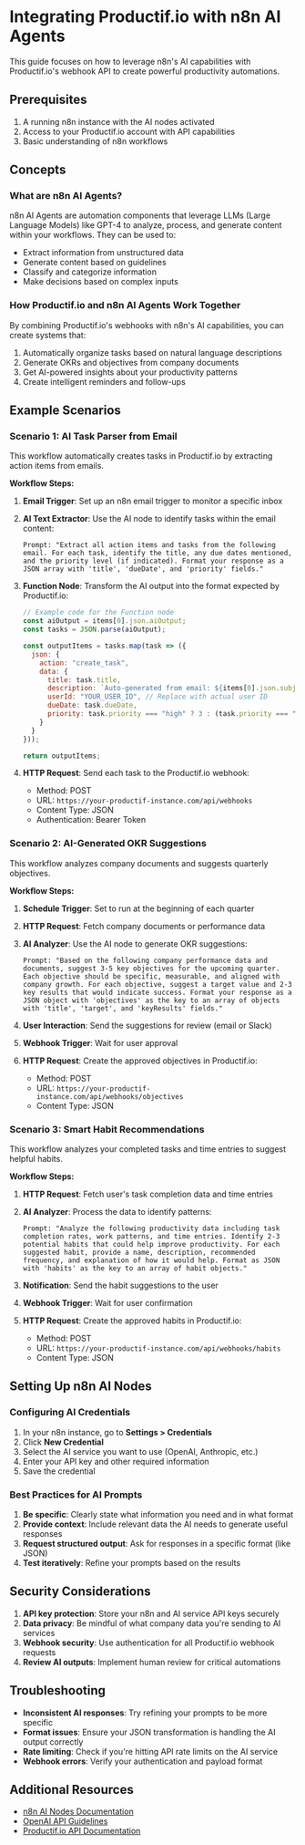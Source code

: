 # Integrating Productif.io with n8n AI Agents

This guide focuses on how to leverage n8n's AI capabilities with Productif.io's webhook API to create powerful productivity automations.

## Prerequisites

1. A running n8n instance with the AI nodes activated
2. Access to your Productif.io account with API capabilities
3. Basic understanding of n8n workflows

## Concepts

### What are n8n AI Agents?

n8n AI Agents are automation components that leverage LLMs (Large Language Models) like GPT-4 to analyze, process, and generate content within your workflows. They can be used to:

- Extract information from unstructured data
- Generate content based on guidelines
- Classify and categorize information
- Make decisions based on complex inputs

### How Productif.io and n8n AI Agents Work Together

By combining Productif.io's webhooks with n8n's AI capabilities, you can create systems that:

1. Automatically organize tasks based on natural language descriptions
2. Generate OKRs and objectives from company documents
3. Get AI-powered insights about your productivity patterns
4. Create intelligent reminders and follow-ups

## Example Scenarios

### Scenario 1: AI Task Parser from Email

This workflow automatically creates tasks in Productif.io by extracting action items from emails.

**Workflow Steps:**

1. **Email Trigger**: Set up an n8n email trigger to monitor a specific inbox
2. **AI Text Extractor**: Use the AI node to identify tasks within the email content:
   
   ```
   Prompt: "Extract all action items and tasks from the following email. For each task, identify the title, any due dates mentioned, and the priority level (if indicated). Format your response as a JSON array with 'title', 'dueDate', and 'priority' fields."
   ```

3. **Function Node**: Transform the AI output into the format expected by Productif.io:
   
   ```javascript
   // Example code for the Function node
   const aiOutput = items[0].json.aiOutput;
   const tasks = JSON.parse(aiOutput);
   
   const outputItems = tasks.map(task => ({
     json: {
       action: "create_task",
       data: {
         title: task.title,
         description: `Auto-generated from email: ${items[0].json.subject}`,
         userId: "YOUR_USER_ID", // Replace with actual user ID
         dueDate: task.dueDate,
         priority: task.priority === "high" ? 3 : (task.priority === "medium" ? 2 : 1)
       }
     }
   }));
   
   return outputItems;
   ```

4. **HTTP Request**: Send each task to the Productif.io webhook:
   - Method: POST
   - URL: `https://your-productif-instance.com/api/webhooks`
   - Content Type: JSON
   - Authentication: Bearer Token

### Scenario 2: AI-Generated OKR Suggestions

This workflow analyzes company documents and suggests quarterly objectives.

**Workflow Steps:**

1. **Schedule Trigger**: Set to run at the beginning of each quarter
2. **HTTP Request**: Fetch company documents or performance data
3. **AI Analyzer**: Use the AI node to generate OKR suggestions:
   
   ```
   Prompt: "Based on the following company performance data and documents, suggest 3-5 key objectives for the upcoming quarter. Each objective should be specific, measurable, and aligned with company growth. For each objective, suggest a target value and 2-3 key results that would indicate success. Format your response as a JSON object with 'objectives' as the key to an array of objects with 'title', 'target', and 'keyResults' fields."
   ```

4. **User Interaction**: Send the suggestions for review (email or Slack)
5. **Webhook Trigger**: Wait for user approval
6. **HTTP Request**: Create the approved objectives in Productif.io:
   - Method: POST
   - URL: `https://your-productif-instance.com/api/webhooks/objectives`
   - Content Type: JSON

### Scenario 3: Smart Habit Recommendations

This workflow analyzes your completed tasks and time entries to suggest helpful habits.

**Workflow Steps:**

1. **HTTP Request**: Fetch user's task completion data and time entries
2. **AI Analyzer**: Process the data to identify patterns:
   
   ```
   Prompt: "Analyze the following productivity data including task completion rates, work patterns, and time entries. Identify 2-3 potential habits that could help improve productivity. For each suggested habit, provide a name, description, recommended frequency, and explanation of how it would help. Format as JSON with 'habits' as the key to an array of habit objects."
   ```

3. **Notification**: Send the habit suggestions to the user
4. **Webhook Trigger**: Wait for user confirmation
5. **HTTP Request**: Create the approved habits in Productif.io:
   - Method: POST
   - URL: `https://your-productif-instance.com/api/webhooks/habits`
   - Content Type: JSON

## Setting Up n8n AI Nodes

### Configuring AI Credentials

1. In your n8n instance, go to **Settings > Credentials**
2. Click **New Credential**
3. Select the AI service you want to use (OpenAI, Anthropic, etc.)
4. Enter your API key and other required information
5. Save the credential

### Best Practices for AI Prompts

1. **Be specific**: Clearly state what information you need and in what format
2. **Provide context**: Include relevant data the AI needs to generate useful responses
3. **Request structured output**: Ask for responses in a specific format (like JSON)
4. **Test iteratively**: Refine your prompts based on the results

## Security Considerations

1. **API key protection**: Store your n8n and AI service API keys securely
2. **Data privacy**: Be mindful of what company data you're sending to AI services
3. **Webhook security**: Use authentication for all Productif.io webhook requests
4. **Review AI outputs**: Implement human review for critical automations

## Troubleshooting

- **Inconsistent AI responses**: Try refining your prompts to be more specific
- **Format issues**: Ensure your JSON transformation is handling the AI output correctly
- **Rate limiting**: Check if you're hitting API rate limits on the AI service
- **Webhook errors**: Verify your authentication and payload format

## Additional Resources

- [n8n AI Nodes Documentation](https://docs.n8n.io)
- [OpenAI API Guidelines](https://platform.openai.com/docs/guides/gpt)
- [Productif.io API Documentation](https://docs.productif.io) 